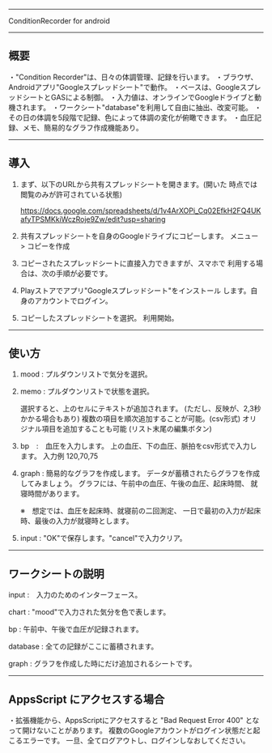 --------------------------------------------------------

ConditionRecorder for android

--------------------------------------------------------
概要
--------------------------------------------------------

・"Condition Recorder"は、日々の体調管理、記録を行います。
・ブラウザ、Androidアプリ"Googleスプレッドシート"で動作。
・ベースは、GoogleスプレッドシートとGASによる制御。
・入力値は、オンラインでGoogleドライブと動機されます。
・ワークシート"database"を利用して自由に抽出、改変可能。
・その日の体調を5段階で記録、色によって体調の変化が俯瞰できます。
・血圧記録、メモ、簡易的なグラフ作成機能あり。

--------------------------------------------------------
導入
--------------------------------------------------------

1. まず、以下のURLから共有スプレッドシートを開きます。(開いた
   時点では閲覧のみが許可されている状態)

   https://docs.google.com/spreadsheets/d/1v4ArXOPi_Cq02EfkH2FQ4UKafyTPSMKkiWczRoje9Zw/edit?usp=sharing

2. 共有スプレッドシートを自身のGoogleドライブにコピーします。
   メニュー > コピーを作成　  

3. コピーされたスプレッドシートに直接入力できますが、スマホで
   利用する場合は、次の手順が必要です。

4. Playストアでアプリ"Googleスプレッドシート"をインストール
   します。自身のアカウントでログイン。

5. コピーしたスプレッドシートを選択。 利用開始。

--------------------------------------------------------
使い方
--------------------------------------------------------

1. mood : プルダウンリストで気分を選択。

2. memo : プルダウンリストで状態を選択。

   選択すると、上のセルにテキストが追加されます。
   (ただし、反映が、2,3秒かかる場合もあり)
   複数の項目を順次追加することが可能。(csv形式)
   オリジナル項目を追加することも可能 (リスト末尾の編集ボタン)

3. bp　:　血圧を入力します。
   上の血圧、下の血圧、脈拍をcsv形式で入力します。
   入力例 120,70,75

4. graph : 簡易的なグラフを作成します。
   データが蓄積されたらグラフを作成してみましょう。
   グラフには、午前中の血圧、午後の血圧、起床時間、
   就寝時間があります。 
   
   ※　想定では、血圧を起床時、就寝前の二回測定、
   一日で最初の入力が起床時、最後の入力が就寝時とします。

5. input : "OK"で保存します。"cancel"で入力クリア。

--------------------------------------------------------
ワークシートの説明
--------------------------------------------------------

input :　入力のためのインターフェース。

chart : "mood"で入力された気分を色で表します。
     
bp : 午前中、午後で血圧が記録されます。

database : 全ての記録がここに蓄積されます。

graph : グラフを作成した時にだけ追加されるシートです。

--------------------------------------------------------
AppsScript にアクセスする場合　
--------------------------------------------------------

・拡張機能から、AppsScriptにアクセスすると
  "Bad Request Error 400" となって開けないことがあります。
  複数のGoogleアカウントがログイン状態だと起こるエラーです。
  一旦、全てログアウトし、ログインしなおしてください。

